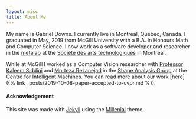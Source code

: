 ```yaml
---
layout: misc
title: About Me
---
```


My name is Gabriel Downs. I currently live in Montreal, Quebec, Canada.
I graduated in May, 2019 from McGill University with a B.A. in Honours Math and
Computer Science. 
I now work as a software developer and researcher in the
[metalab](https://sat.qc.ca/en/recherche/metalab) at the
[Société des arts technologiques](https://sat.qc.ca/en) in Montreal.

While at McGill I worked as a Computer Vision researcher with
[Professor Kaleem Siddiqi](http://www.cim.mcgill.ca/~siddiqi/)
and
[Morteza Rezanejad](http://www.cim.mcgill.ca/~morteza/)
in the
[Shape Analysis Group](http://www.cim.mcgill.ca/~shape/?page=main)
at the Centre for Intelligent Machines.
You can read more about our work
[here]({% link _posts/2019-10-08-paper-accepted-to-cvpr.md %}).


#### Acknowledgement
This site was made with [Jekyll](https://jekyllrb.com/)
using the [Millenial](https://github.com/LeNPaul/Millennial) theme.
